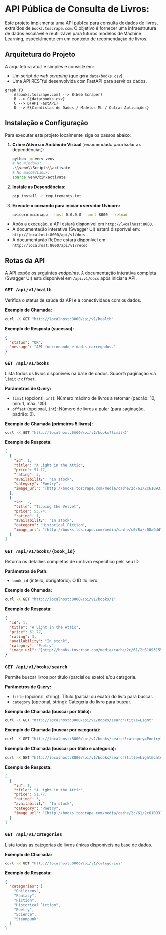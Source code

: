 # API Pública de Consulta de Livros:

Este projeto implementa uma API pública para consulta de dados de livros, extraídos de `books.toscrape.com`. O objetivo é fornecer uma infraestrutura de dados escalável e reutilizável para futuros modelos de Machine Learning, especialmente em um contexto de recomendação de livros.

## Arquitetura do Projeto

A arquitetura atual é simples e consiste em:
- Um script de *web scraping* (que gera `data/books.csv`).
- Uma API RESTful desenvolvida com FastAPI para servir os dados.

```mermaid
graph TD
    A[books.toscrape.com] --> B(Web Scraper)
    B --> C{data/books.csv}
    C --> D(API FastAPI)
    D --> E{Cientistas de Dados / Modelos ML / Outras Aplicações}
```

## Instalação e Configuração

Para executar este projeto localmente, siga os passos abaixo:

1.  **Crie e Ative um Ambiente Virtual** (recomendado para isolar as dependências):
    ```bash
    python -m venv venv
    # No Windows:
    .\\venv\\Scripts\\activate
    # No macOS/Linux:
    source venv/bin/activate
    ```

2.  **Instale as Dependências:**
    ```bash
    pip install -r requirements.txt
    ```

3.  **Execute o comando para iniciar o servidor Uvicorn:**
    ```bash
    uvicorn main:app --host 0.0.0.0 --port 8000 --reload
    ```

-   Após a execução, a API estará disponível em `http://localhost:8000`.
-   A documentação interativa (Swagger UI) estará disponível em: `http://localhost:8000/api/v1/docs`
-   A documentação ReDoc estará disponível em: `http://localhost:8000/api/v1/redoc`

## Rotas da API

A API expõe os seguintes *endpoints*. A documentação interativa completa (Swagger UI) está disponível em `/api/v1/docs` após iniciar a API.

### `GET /api/v1/health`
Verifica o status de saúde da API e a conectividade com os dados.

**Exemplo de Chamada:**
```bash
curl -X GET "http://localhost:8000/api/v1/health"
```

**Exemplo de Resposta (sucesso):**
```json
{
  "status": "OK",
  "message": "API funcionando e dados carregados."
}
```

### `GET /api/v1/books`
Lista todos os livros disponíveis na base de dados. Suporta paginação via `limit` e `offset`.

**Parâmetros de Query:**
- `limit` (opcional, `int`): Número máximo de livros a retornar (padrão: 10, min: 1, max: 100).
- `offset` (opcional, `int`): Número de livros a pular (para paginação, padrão: 0).

**Exemplo de Chamada (primeiros 5 livros):**
```bash
curl -X GET "http://localhost:8000/api/v1/books?limit=5"
```

**Exemplo de Resposta:**
```json
[
  {
    "id": 1,
    "title": "A Light in the Attic",
    "price": 51.77,
    "rating": 3,
    "availability": "In stock",
    "category": "Poetry",
    "image_url": "[http://books.toscrape.com/media/cache/2c/61/2c61093155705cdb24982bb74bb5611f.jpg](http://books.toscrape.com/media/cache/2c/61/2c61093155705cdb24982bb74bb5611f.jpg)"
  },
  {
    "id": 2,
    "title": "Tipping the Velvet",
    "price": 53.74,
    "rating": 1,
    "availability": "In stock",
    "category": "Historical Fiction",
    "image_url": "[http://books.toscrape.com/media/cache/c0/8a/c08a9dd7817f39446d7e63b49911e35d.jpg](http://books.toscrape.com/media/cache/c0/8a/c08a9dd7817f39446d7e63b49911e35d.jpg)"
  }
]
```

### `GET /api/v1/books/{book_id}`
Retorna os detalhes completos de um livro específico pelo seu ID.

**Parâmetros de Path:**
- `book_id` (inteiro, obrigatório): O ID do livro.

**Exemplo de Chamada:**
```bash
curl -X GET "http://localhost:8000/api/v1/books/1"
```

**Exemplo de Resposta:**
```json
{
  "id": 1,
  "title": "A Light in the Attic",
  "price": 51.77,
  "rating": 3,
  "availability": "In stock",
  "category": "Poetry",
  "image_url": "[http://books.toscrape.com/media/cache/2c/61/2c61093155705cdb24982bb74bb5611f.jpg](http://books.toscrape.com/media/cache/2c/61/2c61093155705cdb24982bb74bb5611f.jpg)"
}
```

### `GET /api/v1/books/search`
Permite buscar livros por título (parcial ou exato) e/ou categoria.

**Parâmetros de Query:**
- `title` (opcional, string): Título (parcial ou exato) do livro para buscar.
- `category` (opcional, string): Categoria do livro para buscar.

**Exemplo de Chamada (buscar por título):**
```bash
curl -X GET "http://localhost:8000/api/v1/books/search?title=Light"
```

**Exemplo de Chamada (buscar por categoria):**
```bash
curl -X GET "http://localhost:8000/api/v1/books/search?category=Poetry"
```

**Exemplo de Chamada (buscar por título e categoria):**
```bash
curl -X GET "http://localhost:8000/api/v1/books/search?title=Light&category=Poetry"
```

**Exemplo de Resposta:**
```json
[
  {
    "id": 1,
    "title": "A Light in the Attic",
    "price": 51.77,
    "rating": 3,
    "availability": "In stock",
    "category": "Poetry",
    "image_url": "[http://books.toscrape.com/media/cache/2c/61/2c61093155705cdb24982bb74bb5611f.jpg](http://books.toscrape.com/media/cache/2c/61/2c61093155705cdb24982bb74bb5611f.jpg)"
  }
]
```

### `GET /api/v1/categories`
Lista todas as categorias de livros únicas disponíveis na base de dados.

**Exemplo de Chamada:**
```bash
curl -X GET "http://localhost:8000/api/v1/categories"
```

**Exemplo de Resposta:**
```json
{
  "categories": [
    "Childrens",
    "Fantasy",
    "Fiction",
    "Historical Fiction",
    "Poetry",
    "Science",
    "Steampunk"
  ]
}
```
